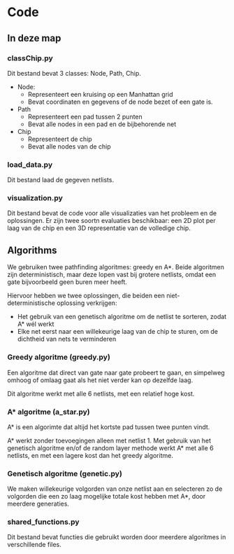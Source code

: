 # Code

## In deze map

### classChip.py

Dit bestand bevat 3 classes: Node, Path, Chip.

* Node:
    * Representeert een kruising op een Manhattan grid
    * Bevat coordinaten en gegevens of de node bezet of een gate is.
* Path
    * Representeert een pad tussen 2 punten
    * Bevat alle nodes in een pad en de bijbehorende net
* Chip
    * Representeert de chip
    * Bevat alle nodes van de chip

### load_data.py

Dit bestand laad de gegeven netlists.

### visualization.py

Dit bestand bevat de code voor alle visualizaties van het probleem en de oplossingen. Er zijn twee soortn evaluaties beschikbaar: een 2D plot per laag van de chip en een 3D representatie van de volledige chip. 

## Algorithms

We gebruiken twee pathfinding algoritmes: greedy en A*.
Beide algoritmen zijn deterministisch, maar deze lopen vast bij grotere netlists, omdat een gate bijvoorbeeld geen buren meer heeft.

Hiervoor hebben we twee oplossingen, die beiden een niet-deterministische oplossing verkrijgen:
* Het gebruik van een genetisch algoritme om de netlist te sorteren, zodat A* wél werkt
* Elke net eerst naar een willekeurige laag van de chip te sturen, om de dichtheid van nets te verminderen

### Greedy algoritme (greedy.py)

Een algoritme dat direct van gate naar gate probeert te gaan, en simpelweg omhoog of omlaag gaat als het niet verder kan op dezelfde laag. 

Dit algoritme werkt met alle 6 netlists, met een relatief hoge kost.

### A* algoritme (a_star.py)

A* is een algorimte dat altijd het kortste pad tussen twee punten vindt. 

A* werkt zonder toevoegingen alleen met netlist 1.
Met gebruik van het genetisch algoritme en/of de random layer methode werkt A* met alle 6 netlists, en met een lagere kost dan het greedy algoritme.

### Genetisch algoritme (genetic.py)

We maken willekeurige volgorden van onze netlist aan en selecteren zo de volgorden die een zo laag mogelijke totale kost hebben met A*, door meerdere generaties.

### shared_functions.py

Dit bestand bevat functies die gebruikt worden door meerdere algoritmes in verschillende files. 



